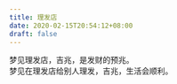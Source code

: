 ```yaml
---
title: 理发店
date: 2020-02-15T20:54:12+08:00
draft: false
---
```


梦见理发店，吉兆，是发财的预兆。<br>
梦见在理发店给别人理发，吉兆，生活会顺利。<br>
